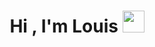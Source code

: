 <h1 align="center">Hi , I'm Louis <img src="https://media.giphy.com/media/hvRJCLFzcasrR4ia7z/giphy.gif" width="35"></h1>

<!--
**LouisSch/LouisSch** is a ✨ _special_ ✨ repository because its `README.md` (this file) appears on your GitHub profile.

Here are some ideas to get you started:

- 🔭 I’m currently working on ...
- 🌱 I’m currently learning ...
- 👯 I’m looking to collaborate on ...
- 🤔 I’m looking for help with ...
- 💬 Ask me about ...
- 📫 How to reach me: ...
- 😄 Pronouns: ...
- ⚡ Fun fact: ...
-->
